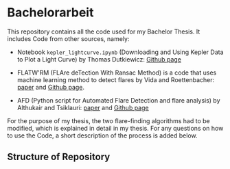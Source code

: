 # Bachelorarbeit

This repository contains all the code used for my Bachelor Thesis. It includes Code from other sources, namely:

- Notebook `kepler_lightcurve.ipynb` (Downloading and Using Kepler Data to Plot a Light Curve) by Thomas Dutkiewicz: [Github page](https://github.com/spacetelescope/notebooks/blob/master/notebooks/MAST/Kepler/Kepler_Lightcurve/kepler_lightcurve.ipynb)
  
- FLATW'RM (FLAre deTection With Ransac Method) is a code that uses machine learning method to detect flares by Vida and Roettenbacher: [paper](https://ui.adsabs.harvard.edu/abs/2018A%26A...616A.163V/abstract) and [Github page](https://github.com/vidakris/flatwrm/blob/master/README.md).

- AFD (Python script for Automated Flare Detection and flare analysis) by Althukair and Tsiklauri: [paper](https://arxiv.org/abs/2212.10224) and [Github page](https://github.com/akthukair/AFD)


For the purpose of my thesis, the two flare-finding algorithms had to be modified, which is explained in detail in my thesis. For any questions on how to use the Code, a short description of the process is added below.

## Structure of Repository
